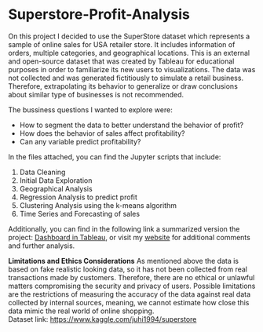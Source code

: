 # Superstore-Profit-Analysis
On this project  I decided to use the SuperStore dataset which represents a sample of online sales for USA retailer store. It includes information of orders, multiple categories, and geographical locations. This is an external and open-source dataset that was created by Tableau for educational purposes in order to familiarize its new users to visualizations. The data was not collected and was generated fictitiously to simulate a retail business. Therefore, extrapolating its behavior to generalize or draw conclusions about similar type of businesses  is not recommended. 

The bussiness questions I wanted to explore were: 

* How to segment the data to better understand the behavior of profit?  
* How does the behavior of sales affect profitability?
* Can any variable predict profitability? 

In the files attached, you can find the Jupyter scripts that include: 
1. Data Cleaning 
2. Initial Data Exploration
3. Geographical Analysis
4. Regression Analysis to predict profit
5. Clustering Analysis using the k-means algorithm
6. Time Series and Forecasting of sales

Additionally, you can find in the following link a summarized version the project:
[Dashboard in Tableau](https://public.tableau.com/app/profile/carolina.pachon/viz/SuperStoredashboard_16312094322870/Story1), or visit my [website](https://carolinapachonportfolio.com/index.html) for additional comments and further analysis. 

**Limitations and Ethics Considerations**
As mentioned above the data is based on fake realistic looking data, so it has not been collected from real transactions made by customers. Therefore, there are no ethical or unlawful matters compromising the security and privacy of users. Possible limitations are the restrictions of measuring the accuracy of the data against real data collected by internal sources, meaning, we cannot estimate how close this data mimic the real world of online shopping. 
<br>Dataset link: https://www.kaggle.com/juhi1994/superstore  
